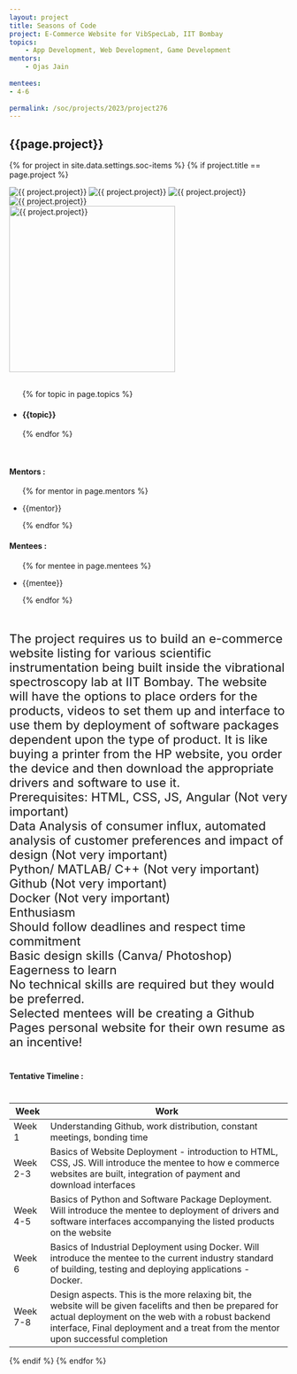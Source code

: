 ```yaml
---
layout: project
title: Seasons of Code
project: E-Commerce Website for VibSpecLab, IIT Bombay
topics:
    - App Development, Web Development, Game Development
mentors:
    - Ojas Jain     
    
mentees:
- 4-6   
    
permalink: /soc/projects/2023/project276
---
```


<h2 class="display1 m-3 p-3 text-center project-title">{{page.project}}</h2>

{% for project in site.data.settings.soc-items %}
{% if project.title == page.project %}

<div class ="img-soc d-block"> 
    <img src="{{ site.baseurl }}/{{ project.image }}" alt="{{ project.project}}" class="image-1">
    <img src="{{ site.baseurl }}/{{ project.image }}" alt="{{ project.project}}" class="image-2">
    <img src="{{ site.baseurl }}/{{ project.image }}" alt="{{ project.project}}" class="image-3">
    <img src="{{ site.baseurl }}/{{ project.image }}" alt="{{ project.project}}" class="image-4">
</div>
<div class = "mobile-img-soc">
  <img src="{{ site.baseurl }}/{{ project.image }}"  width = "300" height="300" alt="{{ project.project}}" class="border rounded">
  </div>
<div >
    <br>
    <ul>
        {% for topic in page.topics %}
        <li><h4 class="text-primary text-center topics">{{topic}}</h4></li>
        {% endfor %}
    </ul>
    <br>
    <h4 class="display3  ">Mentors :</h4> 
    <ul>
        {% for mentor in page.mentors %}
        <li><p class="lead">{{mentor}}</p></li>
        {% endfor %}
    </ul>
    <h4 class="display3  ">Mentees :</h4> 
    <ul>
        {% for mentee in page.mentees %}
        <li><p class="lead">{{mentee}}</p></li>
        {% endfor %}
    </ul>
</div>
<div >
    <p class="display3 project-desc" style = "font-size:22px;" >
        <br>
        The project requires us to build an e-commerce website listing for various scientific instrumentation being built inside the vibrational spectroscopy lab at IIT Bombay. The website will have the options to place orders for the products, videos to set them up and interface to use them by deployment of software packages dependent upon the type of product. It is like buying a printer from the HP website, you order the device and then download the appropriate drivers and software to use it.
        <br>
Prerequisites:
HTML, CSS, JS, Angular (Not very important)
<br>
Data Analysis of consumer influx, automated analysis of customer preferences and impact of design (Not very important)
<br>
Python/ MATLAB/ C++ (Not very important)
<br>
Github (Not very important)
<br>
Docker (Not very important)
<br>
Enthusiasm
<br>
Should follow deadlines and respect time commitment
<br>
Basic design skills (Canva/ Photoshop)
<br>
Eagerness to learn
<br>
No technical skills are required but they would be preferred.
<br>
Selected mentees will be creating a Github Pages personal website for their own resume as an incentive!
        <br>
    </p>
</div>
<div class = "d-flex flex-wrap">
<div>
    <h4 class="display3" style="margin:40px 0px 40px 0px;">Tentative Timeline :</h4>
    <table class="table table-striped w-100">
    <thead>
        <tr>
        <th>Week</th>
        <th>Work</th>
        </tr>
    </thead>
    <tbody>
    <tr>
      <td  >Week 1</td>
      <td> Understanding Github, work distribution, constant meetings, bonding time  </td>
    </tr>
    <tr>
      <td>Week 2-3</td>
      <td>Basics of Website Deployment - introduction to HTML, CSS, JS. Will introduce the mentee to how e commerce websites are built, integration of payment and download interfaces</td>
    </tr>
    <tr>
      <td>Week 4-5</td>
      <td>Basics of Python and Software Package Deployment. Will introduce the mentee to deployment of drivers and software interfaces accompanying the listed products on the website</td>
    </tr>
    <tr>
      <td>Week 6</td>
      <td>Basics of Industrial Deployment using Docker. Will introduce the mentee to the current industry standard of building, testing and deploying applications - Docker.</td>
    </tr>
    <tr>
    <td>Week 7-8</td>
    <td>Design aspects. This is the more relaxing bit, the website will be given facelifts and then be prepared for actual deployment on the web with a robust backend interface,  Final deployment and a treat from the mentor upon successful completion</td>
    </tr>
    </tbody>
    </table>
</div>
</div>
{% endif %}
{% endfor %}
